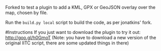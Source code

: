 Forked to test a plugin to add a KML, GPX or GeoJSON overlay over the map, chosen by file.

Run the ```build.py local``` script to build the code, as per jonatkins' fork.

#Instructions
If you just want to download the plugin to try it out: http://goo.gl/h0GmoT
(Note: you have to download a new version of the original IITC script, there are some updated things in there)
